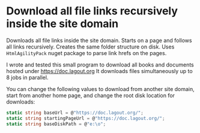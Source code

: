 # Download all file links recursively inside the site domain
Downloads all file links inside the site domain. 
Starts on a page and follows all links recursively.
Creates the same folder structure on disk.
Uses ```HtmlAgilityPack``` nuget package to parse link hrefs on the pages.

I wrote and tested this small program to download all books and documents hosted under https://doc.lagout.org
It downloads files simultaneously up to 8 jobs in parallel.

You can change the following values to download from another site domain, start from another home page, and change the root disk location for downloads:
```cs
static string baseUrl = @"https://doc.lagout.org/";
static string startingPageUrl = @"https://doc.lagout.org/";
static string baseDiskPath = @"e:\o";
```
